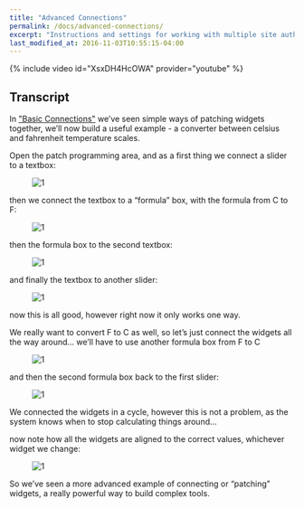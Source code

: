 ```yaml
---
title: "Advanced Connections"
permalink: /docs/advanced-connections/
excerpt: "Instructions and settings for working with multiple site authors."
last_modified_at: 2016-11-03T10:55:15-04:00
---
```


{% include video id="XsxDH4HcOWA" provider="youtube" %}

## Transcript

In ["Basic Connections"](/docs/basic-connections) we’ve seen simple ways of patching widgets together, we’ll now build a useful example - a converter between celsius and fahrenheit temperature scales.

Open the patch programming area, and as a first thing we connect a slider to a textbox:

<figure>
  <img src="{{ '/assets/images/docs-gifs/advanced-connections/advanced-connections-1.gif' | relative_url }}" alt="1">
</figure>

then we connect the textbox to a “formula” box, with the formula from C to F:

<figure>
  <img src="{{ '/assets/images/docs-gifs/advanced-connections/advanced-connections-2.gif' | relative_url }}" alt="1">
</figure>

then the formula box to the second textbox:

<figure>
  <img src="{{ '/assets/images/docs-gifs/advanced-connections/advanced-connections-3.gif' | relative_url }}" alt="1">
</figure>

and finally the textbox to another slider:

<figure>
  <img src="{{ '/assets/images/docs-gifs/advanced-connections/advanced-connections-4.gif' | relative_url }}" alt="1">
</figure>

now this is all good, however right now it only works one way.

We really want to convert F to C as well, so let’s just connect the widgets all the way around... we’ll have to use another formula box from F to C

<figure>
  <img src="{{ '/assets/images/docs-gifs/advanced-connections/advanced-connections-5.gif' | relative_url }}" alt="1">
</figure>

and then the second formula box back to the first slider:

<figure>
  <img src="{{ '/assets/images/docs-gifs/advanced-connections/advanced-connections-6.gif' | relative_url }}" alt="1">
</figure>

We connected the widgets in a cycle, however this is not a problem, as the system knows when to stop calculating things around…

now note how all the  widgets are aligned to the correct values, whichever widget we change:

<figure>
  <img src="{{ '/assets/images/docs-gifs/advanced-connections/advanced-connections-7.gif' | relative_url }}" alt="1">
</figure>

So we’ve seen a more advanced example of connecting or “patching" widgets, a really powerful way to build complex tools.

